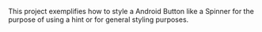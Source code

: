This project exemplifies how to style a Android Button like a Spinner for the purpose of using a hint or for general styling purposes.